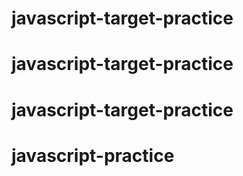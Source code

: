 # javascript-target-practice
# javascript-target-practice
# javascript-target-practice
# javascript-practice
